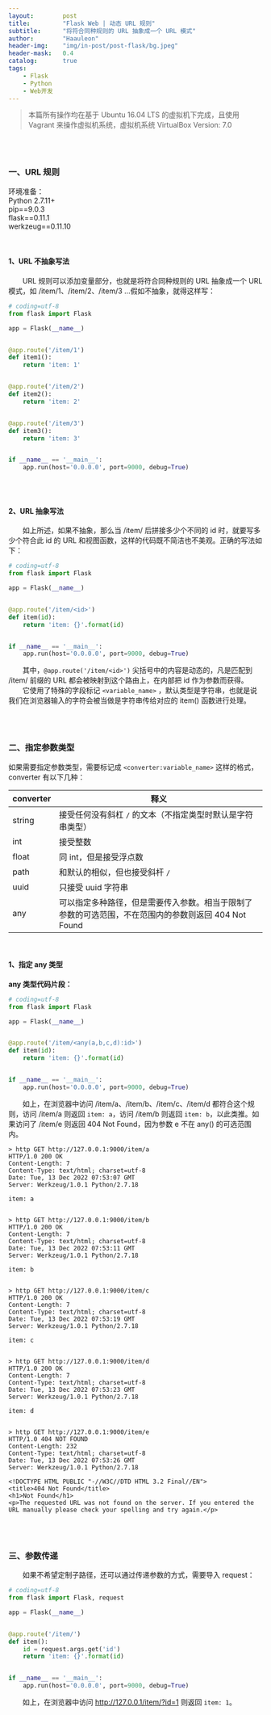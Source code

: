 ```yaml
---
layout:        post
title:         "Flask Web | 动态 URL 规则"
subtitle:      "将符合同种规则的 URL 抽象成一个 URL 模式"
author:        "Haauleon"
header-img:    "img/in-post/post-flask/bg.jpeg"
header-mask:   0.4
catalog:       true
tags:
    - Flask
    - Python
    - Web开发
---
```


> 本篇所有操作均在基于 Ubuntu 16.04 LTS 的虚拟机下完成，且使用 Vagrant 来操作虚拟机系统，虚拟机系统 VirtualBox Version: 7.0 

<br>
<br>

### 一、URL 规则
环境准备：     
Python 2.7.11+      
pip==9.0.3     
flask==0.11.1    
werkzeug==0.11.10       

<br>

#### 1、URL 不抽象写法
&emsp;&emsp;URL 规则可以添加变量部分，也就是将符合同种规则的 URL 抽象成一个 URL 模式，如 /item/1、/item/2、/item/3 ...假如不抽象，就得这样写：     
```python
# coding=utf-8
from flask import Flask

app = Flask(__name__)


@app.route('/item/1')
def item1():
    return 'item: 1'


@app.route('/item/2')
def item2():
    return 'item: 2'


@app.route('/item/3')
def item3():
    return 'item: 3'


if __name__ == '__main__':
    app.run(host='0.0.0.0', port=9000, debug=True)
```

<br>
<br>

#### 2、URL 抽象写法
&emsp;&emsp;如上所述，如果不抽象，那么当 /item/ 后拼接多少个不同的 id 时，就要写多少个符合此 id 的 URL 和视图函数，这样的代码既不简洁也不美观。正确的写法如下：      
```python
# coding=utf-8
from flask import Flask

app = Flask(__name__)


@app.route('/item/<id>')
def item(id):
    return 'item: {}'.format(id)


if __name__ == '__main__':
    app.run(host='0.0.0.0', port=9000, debug=True)
```

&emsp;&emsp;其中，`@app.route('/item/<id>')` 尖括号中的内容是动态的，凡是匹配到 /item/ 前缀的 URL 都会被映射到这个路由上，在内部把 id 作为参数而获得。     
&emsp;&emsp;它使用了特殊的字段标记 `<variable_name>` ，默认类型是字符串，也就是说我们在浏览器输入的字符会被当做是字符串传给对应的 item() 函数进行处理。   

<br>
<br>

### 二、指定参数类型
如果需要指定参数类型，需要标记成 `<converter:variable_name>` 这样的格式， converter 有以下几种：      

|converter|释义|
|----|----|
|string|接受任何没有斜杠 `/` 的文本（不指定类型时默认是字符串类型）|
|int|接受整数|
|float|同 int，但是接受浮点数|
|path|和默认的相似，但也接受斜杆 `/`|
|uuid|只接受 uuid 字符串|
|any|可以指定多种路径，但是需要传入参数。相当于限制了参数的可选范围，不在范围内的参数则返回 404 Not Found|

<br>

#### 1、指定 any 类型
**any 类型代码片段：**       
```python
# coding=utf-8
from flask import Flask

app = Flask(__name__)


@app.route('/item/<any(a,b,c,d):id>')
def item(id):
    return 'item: {}'.format(id)


if __name__ == '__main__':
    app.run(host='0.0.0.0', port=9000, debug=True)
```

&emsp;&emsp;如上，在浏览器中访问 /item/a、/item/b、/item/c、/item/d 都符合这个规则，访问 /item/a 则返回 `item: a`，访问 /item/b 则返回 `item: b`，以此类推。如果访问了 /item/e 则返回 404 Not Found，因为参数 e 不在 any() 的可选范围内。         
```
> http GET http://127.0.0.1:9000/item/a
HTTP/1.0 200 OK
Content-Length: 7
Content-Type: text/html; charset=utf-8
Date: Tue, 13 Dec 2022 07:53:07 GMT
Server: Werkzeug/1.0.1 Python/2.7.18

item: a


> http GET http://127.0.0.1:9000/item/b
HTTP/1.0 200 OK
Content-Length: 7
Content-Type: text/html; charset=utf-8
Date: Tue, 13 Dec 2022 07:53:11 GMT
Server: Werkzeug/1.0.1 Python/2.7.18

item: b


> http GET http://127.0.0.1:9000/item/c
HTTP/1.0 200 OK
Content-Length: 7
Content-Type: text/html; charset=utf-8
Date: Tue, 13 Dec 2022 07:53:19 GMT
Server: Werkzeug/1.0.1 Python/2.7.18

item: c


> http GET http://127.0.0.1:9000/item/d
HTTP/1.0 200 OK
Content-Length: 7
Content-Type: text/html; charset=utf-8
Date: Tue, 13 Dec 2022 07:53:23 GMT
Server: Werkzeug/1.0.1 Python/2.7.18

item: d


> http GET http://127.0.0.1:9000/item/e
HTTP/1.0 404 NOT FOUND
Content-Length: 232
Content-Type: text/html; charset=utf-8
Date: Tue, 13 Dec 2022 07:53:26 GMT
Server: Werkzeug/1.0.1 Python/2.7.18

<!DOCTYPE HTML PUBLIC "-//W3C//DTD HTML 3.2 Final//EN">
<title>404 Not Found</title>
<h1>Not Found</h1>
<p>The requested URL was not found on the server. If you entered the URL manually please check your spelling and try again.</p>
```

<br>
<br>

### 三、参数传递
&emsp;&emsp;如果不希望定制子路径，还可以通过传递参数的方式，需要导入 request：             
```python
# coding=utf-8
from flask import Flask, request

app = Flask(__name__)


@app.route('/item/')
def item():
    id = request.args.get('id')
    return 'item: {}'.format(id)


if __name__ == '__main__':
    app.run(host='0.0.0.0', port=9000, debug=True)
```

&emsp;&emsp;如上，在浏览器中访问 http://127.0.0.1/item/?id=1 则返回 `item: 1`。